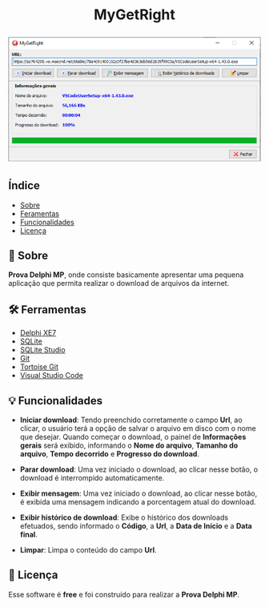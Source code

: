 <h1 align="center">
    <p>MyGetRight</p>
    <img src="./programa.png"/>
</h1>

## Índice
- [Sobre](#-sobre)
- [Feramentas](#-ferramentasferramentas)
- [Funcionalidades](#-funcionalidades)
- [Licença](#-licença)


## 📘 Sobre

**Prova Delphi MP**, onde consiste basicamente  apresentar uma pequena aplicação que permita realizar o download de arquivos da internet.

## 🛠 Ferramentas

- [Delphi XE7](https://www.embarcadero.com/br/)
- [SQLite](https://www.sqlite.org/index.html)
- [SQLite Studio](https://sqlitestudio.pl/)
- [Git](https://git-scm.com/)
- [Tortoise Git](https://tortoisegit.org/)
- [Visual Studio Code](https://code.visualstudio.com/)

## 💡 Funcionalidades

- **Iniciar download**: Tendo preenchido corretamente o campo **Url**, ao clicar, o usuário terá a opção de salvar o arquivo em disco com o nome que desejar. Quando começar o download, o painel de **Informações gerais** será exibido, informando o **Nome do arquivo**, **Tamanho do arquivo**, **Tempo decorrido** e **Progresso do download**.

- **Parar download**: Uma vez iniciado o download, ao clicar nesse botão, o download é interrompido automaticamente.

- **Exibir mensagem**: Uma vez iniciado o download, ao clicar nesse botão, é exibida uma mensagem indicando a porcentagem atual do download.

- **Exibir histórico de download**: Exibe o histórico dos downloads efetuados, sendo informado o **Código**, a **Url**, a **Data de Início** e a **Data final**.

- **Limpar**: Limpa o conteúdo do campo **Url**.

## 📄 Licença

Esse software é **free** e foi construído para realizar a **Prova Delphi MP**.